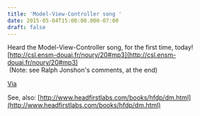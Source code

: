 ```yaml
---
title: 'Model-View-Controller song '
date: 2015-05-04T15:00:00.000-07:00
draft: false
---
```


Heard the Model-View-Controller song, for the first time, today! [http://csl.ensm-douai.fr/noury/20#mp3](http://csl.ensm-douai.fr/noury/20#mp3)  
 (Note: see Ralph Jonshon's comments, at the end)  
  
[Via](http://www.headfirstlabs.com/books/hfdp/)  
  
See, also: [http://www.headfirstlabs.com/books/hfdp/dm.html](http://www.headfirstlabs.com/books/hfdp/dm.html)